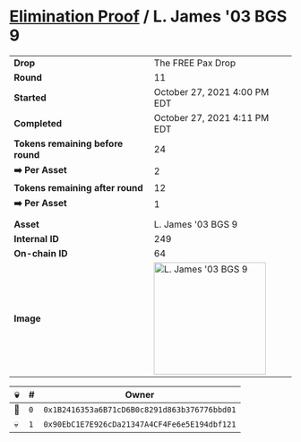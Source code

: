 # [Elimination Proof](./readme.md) / L. James &#039;03 BGS 9

|||
|---|---|
| **Drop** | The FREE Pax Drop |
| **Round** | 11 |
| **Started** | October 27, 2021 4:00 PM EDT |
| **Completed** | October 27, 2021 4:11 PM EDT |
| **Tokens remaining before round** | 24 |
| **➡️ Per Asset** | 2 |
| **Tokens remaining after round** | 12 |
| **➡️ Per Asset** | 1 |
| | |
| **Asset** | L. James &#039;03 BGS 9 |
| **Internal ID** | 249 |
| **On-chain ID** | 64 |
| **Image** | <img src="https://tcdn.blokpax.com/94aa4804-2e2f-46e2-9f59-98ee22251bc3/fcb85e6cd4d43dee8b40747efeec291224cc15a383f6b273036e36cea81eb08e.jpg" height="200" alt="L. James &#039;03 BGS 9" /> |


| 💀 | # | Owner |
| --- | --- | --- |
| 👑 | `0` | `0x1B2416353a6B71cD6B0c8291d863b376776bbd01` |
| 💀 | `1` | `0x90EbC1E7E926cDa21347A4CF4Fe6e5E194dbf121` |
